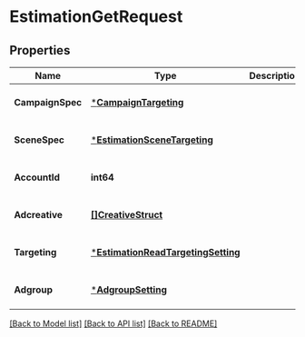 # EstimationGetRequest

## Properties
Name | Type | Description | Notes
------------ | ------------- | ------------- | -------------
**CampaignSpec** | [***CampaignTargeting**](campaign_targeting.md) |  | [optional] [default to null]
**SceneSpec** | [***EstimationSceneTargeting**](estimation_scene_targeting.md) |  | [optional] [default to null]
**AccountId** | **int64** |  | [optional] [default to null]
**Adcreative** | [**[]CreativeStruct**](creative_struct.md) |  | [optional] [default to null]
**Targeting** | [***EstimationReadTargetingSetting**](estimation_read_targeting_setting.md) |  | [optional] [default to null]
**Adgroup** | [***AdgroupSetting**](adgroup_setting.md) |  | [optional] [default to null]

[[Back to Model list]](../README.md#documentation-for-models) [[Back to API list]](../README.md#documentation-for-api-endpoints) [[Back to README]](../README.md)


